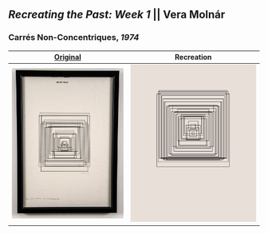 ## *Recreating the Past: Week 1* || Vera Molnár

### Carrés Non-Concentriques, *1974*
| [Original](https://spalterdigital.com/artworks/au-cycle-carres-non-concentriques-2/) | Recreation |
| ---------------------------------------------------- | ---------- |
| ![](media/molnar_carres-non-concentriques.jpg) | ![](media/final.png) |

